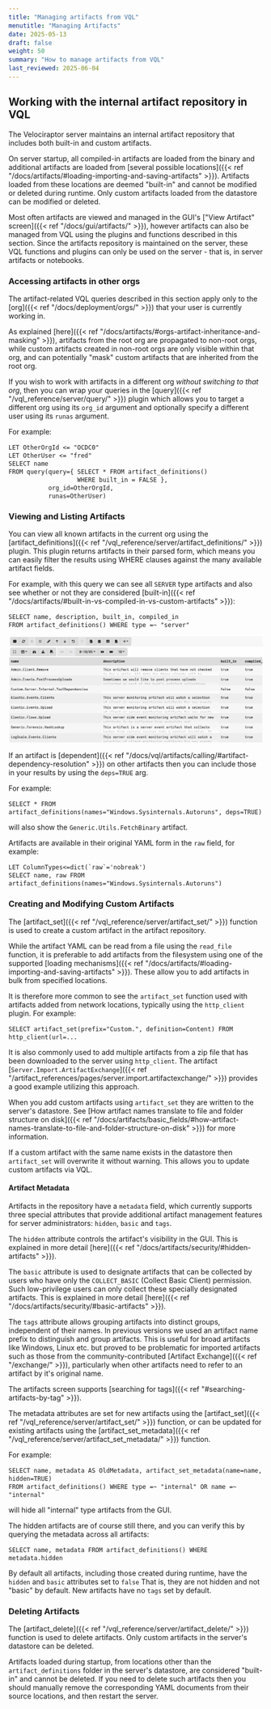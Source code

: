 ```yaml
---
title: "Managing artifacts from VQL"
menutitle: "Managing Artifacts"
date: 2025-05-13
draft: false
weight: 50
summary: "How to manage artifacts from VQL"
last_reviewed: 2025-06-04
---
```


## Working with the internal artifact repository in VQL

The Velociraptor server maintains an internal artifact repository that includes
both built-in and custom artifacts.

On server startup, all compiled-in artifacts are loaded from the binary and
additional artifacts are loaded from
[several possible locations]({{< ref "/docs/artifacts/#loading-importing-and-saving-artifacts" >}}).
Artifacts loaded from these locations are deemed "built-in" and cannot be
modified or deleted during runtime. Only custom artifacts loaded from the
datastore can be modified or deleted.

Most often artifacts are viewed and managed in the GUI's
["View Artifact" screen]({{< ref "/docs/gui/artifacts/" >}}),
however artifacts can also be managed from VQL using the plugins and functions
described in this section. Since the artifacts repository is maintained on the
server, these VQL functions and plugins can only be used on the server - that
is, in server artifacts or notebooks.

### Accessing artifacts in other orgs

The artifact-related VQL queries described in this section apply only to the
[org]({{< ref "/docs/deployment/orgs/" >}}) that your user is currently working
in.

As explained [here]({{< ref "/docs/artifacts/#orgs-artifact-inheritance-and-masking" >}}),
artifacts from the root org are propagated to non-root orgs, while custom
artifacts created in non-root orgs are only visible within that org, and can
potentially "mask" custom artifacts that are inherited from the root org.

If you wish to work with artifacts in a different org _without switching to that
org_, then you can wrap your queries in the
[query]({{< ref "/vql_reference/server/query/" >}}) plugin which allows you to
target a different org using its `org_id` argument and optionally specify a
different user using its `runas` argument.

For example:

```vql
LET OtherOrgId <= "OCDC0"
LET OtherUser <= "fred"
SELECT name
FROM query(query={ SELECT * FROM artifact_definitions()
                   WHERE built_in = FALSE },
           org_id=OtherOrgId,
           runas=OtherUser)
```


### Viewing and Listing Artifacts

You can view all known artifacts in the current org using the
[artifact_definitions]({{< ref "/vql_reference/server/artifact_definitions/" >}})
plugin. This plugin returns artifacts in their parsed form, which means you can
easily filter the results using WHERE clauses against the many available
artifact fields.

For example, with this query we can see all `SERVER` type artifacts and also see
whether or not they are considered
[built-in]({{< ref "/docs/artifacts/#built-in-vs-compiled-in-vs-custom-artifacts" >}}):

```vql
SELECT name, description, built_in, compiled_in
FROM artifact_definitions() WHERE type =~ "server"
```

![artifact_definitions query](artifact_definitions_01.png)

If an artifact is
[dependent]({{< ref "/docs/vql/artifacts/calling/#artifact-dependency-resolution" >}})
on other artifacts then you can include those in your results by using the
`deps=TRUE` arg.

For example:

```vql
SELECT * FROM artifact_definitions(names="Windows.Sysinternals.Autoruns", deps=TRUE)
```
will also show the `Generic.Utils.FetchBinary` artifact.

Artifacts are available in their original YAML form in the `raw` field, for
example:

```vql
LET ColumnTypes<=dict(`raw`='nobreak')
SELECT name, raw FROM artifact_definitions(names="Windows.Sysinternals.Autoruns")
```

### Creating and Modifying Custom Artifacts

The [artifact_set]({{< ref "/vql_reference/server/artifact_set/" >}})
function is used to create a custom artifact in the artifact repository.

While the artifact YAML can be read from a file using the `read_file` function,
it is preferable to add artifacts from the filesystem using one of the supported
[loading mechanisms]({{< ref "/docs/artifacts/#loading-importing-and-saving-artifacts" >}}).
These allow you to add artifacts in bulk from specified locations.

It is therefore more common to see the `artifact_set` function used with
artifacts added from network locations, typically using the `http_client`
plugin. For example:

```vql
SELECT artifact_set(prefix="Custom.", definition=Content) FROM http_client(url=...
```

It is also commonly used to add multiple artifacts from a zip file that has been
downloaded to the server using `http_client`. The artifact
[`Server.Import.ArtifactExchange`]({{< ref "/artifact_references/pages/server.import.artifactexchange/" >}})
provides a good example utilizing this approach.

When you add custom artifacts using `artifact_set` they are written to the
server's datastore. See
[How artifact names translate to file and folder structure on disk]({{< ref "/docs/artifacts/basic_fields/#how-artifact-names-translate-to-file-and-folder-structure-on-disk" >}})
for more information.

If a custom artifact with the same name exists in the datastore then
`artifact_set` will overwrite it without warning. This allows you to update
custom artifacts via VQL.

#### Artifact Metadata

Artifacts in the repository have a `metadata` field, which currently supports
three special attributes that provide additional artifact management features
for server administrators: `hidden`, `basic` and `tags`.

The `hidden` attribute controls the artifact's visibility in the GUI. This is
explained in more detail
[here]({{< ref "/docs/artifacts/security/#hidden-artifacts" >}}).

The `basic` attribute is used to designate artifacts that can be collected by
users who have only the `COLLECT_BASIC` (Collect Basic Client) permission. Such
low-privilege users can only collect these specially designated artifacts. This
is explained in more detail
[here]({{< ref "/docs/artifacts/security/#basic-artifacts" >}}).

The `tags` attribute allows grouping artifacts into distinct groups,
independent of their names. In previous versions we used an artifact name prefix
to distinguish and group artifacts. This is useful for broad artifacts like
Windows, Linux etc. but proved to be problematic for imported artifacts such as
those from the community-contributed [Artifact Exchange]({{< ref "/exchange/" >}}),
particularly when other artifacts need to refer to an artifact by it's original name.

The artifacts screen supports
[searching for tags]({{< ref "#searching-artifacts-by-tag" >}}).

The metadata attributes are set for new artifacts using the
[artifact_set]({{< ref "/vql_reference/server/artifact_set/" >}})
function, or can be updated for existing artifacts using the
[artifact_set_metadata]({{< ref "/vql_reference/server/artifact_set_metadata/" >}})
function.

For example:

```vql
SELECT name, metadata AS OldMetadata, artifact_set_metadata(name=name, hidden=TRUE)
FROM artifact_definitions() WHERE type =~ "internal" OR name =~ "internal"
```
will hide all "internal" type artifacts from the GUI.

The hidden artifacts are of course still there, and you can verify this by
querying the metadata across all artifacts:

```vql
SELECT name, metadata FROM artifact_definitions() WHERE metadata.hidden
```

By default all artifacts, including those created during runtime, have the
`hidden` and `basic` attributes set to `false` That is, they are not hidden and
not "basic" by default. New artifacts have no `tags` set by default.

### Deleting Artifacts

The
[artifact_delete]({{< ref "/vql_reference/server/artifact_delete/" >}})
function is used to delete artifacts.
Only custom artifacts in the server's datastore can be deleted.

Artifacts loaded during startup, from locations other than the
`artifact_definitions` folder in the server's datastore, are considered
"built-in" and cannot be deleted. If you need to delete such artifacts then you
should manually remove the corresponding YAML documents from their source
locations, and then restart the server.
